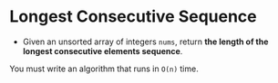 # Longest Consecutive Sequence

* Given an unsorted array of integers `nums`, return __the length of the longest consecutive elements sequence__.

You must write an algorithm that runs in `O(n)` time.
